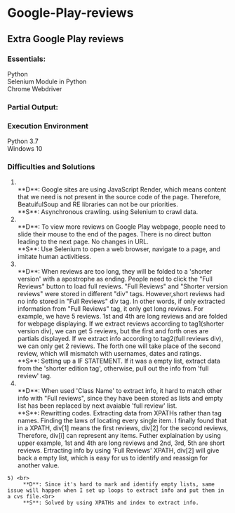 # Google-Play-reviews
## Extra Google Play reviews

### Essentials: <br>
   Python <br>
   Selenium Module in Python <br>
   Chrome Webdriver <br>
    
### Partial Output:<br>

### Execution Environment
   Python 3.7 <br>
   Windows 10


### Difficulties and Solutions

   1) <br>
         **D**: Google sites are using JavaScript Render, which means content that we need is not present in the source code of the page. Therefore, BeatuifulSoup and RE libraries can not be our priorities.<br>
         **S**: Asynchronous crawling. using Selenium to crawl data.<br>
   2) <br>
         **D**: To view more reviews on Google Play webpage, people need to slide their mouse to the end of the pages. There is no direct button leading to the next page. No changes in URL.<br>
         **S**: Use Selenium to open a web browser, navigate to a page, and imitate human activitiess. <br>
   3) <br>
         **D**: When reviews are too long, they will be folded to a 'shorter version' with a apostrophe as ending. People need to click the "Full Reviews" button to load full reviews. "Full Reviews" and "Shorter version reviews" were stored in different "div" tags. However,short reviews had no info stored in "Full Reviews" div tag. In other words, if only extracted information from "Full Reviews" tag, it only get long reviews. For example, we have 5 reviews. 1st and 4th are long reviews and are folded for webpage displaying. If we extract reviews according to tag1(shorter version div), we can get 5 reviews, but the first and forth ones are partials displayed. If we extract info according to tag2(full reviews div), we can only get 2 reviews. The forth one will take place of the second review, which will mismatch with usernames, dates and ratings.<br> 
         **S**: Setting up a IF STATEMENT. If it was a empty list, extract data from the 'shorter edition tag', otherwise, pull out the info from 'full review' tag. <br>
   4) <br>
         **D**: When used 'Class Name' to extract info, it hard to match other info with "Full reviews", since they have been stored as lists and empty list has been replaced by next avaiable 'full review' list.<br>
         **S**: Rewritting codes. Extracting data from XPATHs rather than tag names. Finding the laws of locating every single item. I finally found that in a XPATH, div[1] means the first reviews, div[2] for the second reviews, Therefore, div[i] can represent any items. Futher explaination by using upper example, 1st and 4th are long reviews and 2nd, 3rd, 5th are short reviews. Ertracting info by using 'Full Reviews' XPATH, div[2] will give back a empty list, which is easy for us to identify and reassign for another value. <br>
    5) <br>
         **D**: Since it's hard to mark and identify empty lists, same issue will happen when I set up loops to extract info and put them in a cvs file.<br>
         **S**: Solved by using XPATHs and index to extract info. 
      
      
 





